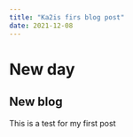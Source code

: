 ```yaml
---
title: "Ka2is firs blog post"
date: 2021-12-08
---
```


# New day

## New blog

This is a test for my first post
